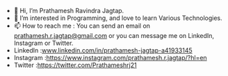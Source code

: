 - 👋 Hi, I’m Prathamesh Ravindra Jagtap.
- 👀 I’m interested in Programming, and love to learn Various Technologies.
- 📫 How to reach me : You can send an email on prathamesh.r.jagtap@gmail.com or you can message me on LinkedIn, Instagram or Twitter.
- LinkedIn :www.linkedin.com/in/prathamesh-jagtap-a41933145 
- Instagram :https://www.instagram.com/prathamesh.r.jagtap/?hl=en
- Twitter :https://twitter.com/Prathameshrj21
